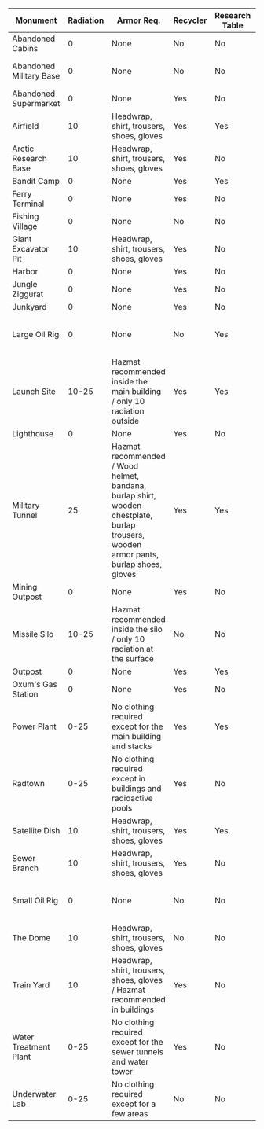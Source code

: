
Monument | Radiation | Armor Req. | Recycler | Research Table | Workbench | Oil Ref. | Has Diesel | Has Keycards | Req. Keycards | Req. Fuses | Crates | Scientists
--- | --- | --- | --- | --- | --- | --- | --- | --- | --- | --- | --- | ---
Abandoned Cabins | 0 | None | No | No | No | No | No | Green |  |  | Brown | None
Abandoned Military Base | 0 | None | No | No | No | No | No |  |  |  | Military | 5-10 Blue Scientists
Abandoned Supermarket | 0 | None | Yes | No | No | No | No | Green |  |  | Military | None
Airfield | 10 | Headwrap, shirt, trousers, shoes, gloves | Yes | Yes | No | Yes | No | Red | Green, Blue | 2 | Military | None
Arctic Research Base | 10 | Headwrap, shirt, trousers, shoes, gloves | Yes | No | No | No | No | Red | Green, Blue |  | Military | 10-20 Blue Scientists
Bandit Camp | 0 | None | Yes | Yes | Yes | No | No |  |  |  | None | None
Ferry Terminal | 0 | None | Yes | No | No | No | No |  |  |  | Military | None
Fishing Village | 0 | None | No | No | No | No | No |  |  |  | None | None
Giant Excavator Pit | 10 | Headwrap, shirt, trousers, shoes, gloves | Yes | No | No | No | No |  |  |  | Military | 18 Blue Scientists
Harbor | 0 | None | Yes | No | No | Yes | No | Blue | Green | 1 | Military | None
Jungle Ziggurat | 0 | None | Yes | No | No | No | No |  |  |  | Military | None
Junkyard | 0 | None | Yes | No | No | No | Yes | Green |  |  | Military | None
Large Oil Rig | 0 | None | No | Yes | No | No | Yes |  | Red |  | Military | 26 Blue Scientists, 10 Heavy Scientists
Launch Site | 10-25 | Hazmat recommended inside the main building / only 10 radiation outside | Yes | Yes | No | No | No |  | Green, Red | 2 | Military, Elite | None
Lighthouse | 0 | None | Yes | No | No | No | No | Green |  |  | Military | None
Military Tunnel | 25 | Hazmat recommended / Wood helmet, bandana, burlap shirt, wooden chestplate, burlap trousers, wooden armor pants, burlap shoes, gloves | Yes | Yes | No | No | No |  | Green, Blue, Red | 1 | Military, Elite | 29 Blue Scientists
Mining Outpost | 0 | None | Yes | No | No | No | No |  |  |  | Military | None
Missile Silo | 10-25 | Hazmat recommended inside the silo / only 10 radiation at the surface | No | No | No | No | No | Red | Blue | 1 | Military, Elite | 24 NVG Scientists
Outpost | 0 | None | Yes | Yes | Yes | Yes | No | Blue |  |  | None | None
Oxum's Gas Station | 0 | None | Yes | No | No | No | No | Green |  |  | Military | None
Power Plant | 0-25 | No clothing required except for the main building and stacks | Yes | Yes | No | No | Yes | Red | Green, Blue | 1 | Military | None
Radtown | 0-25 | No clothing required except in buildings and radioactive pools | Yes | No | No | No | No |  |  |  | Military | None
Satellite Dish | 10 | Headwrap, shirt, trousers, shoes, gloves | Yes | Yes | No | Yes | No | Blue | Green | 1 | Military | None
Sewer Branch | 10 | Headwrap, shirt, trousers, shoes, gloves | Yes | No | No | Yes | No | Blue | Green | 1 | Military | None
Small Oil Rig | 0 | None | No | No | No | No | Yes |  | Blue, Red |  | Military | 15 Blue Scientists, 6 Heavy Scientists
The Dome | 10 | Headwrap, shirt, trousers, shoes, gloves | No | No | No | Yes | Yes |  |  |  | Military | None
Train Yard | 10 | Headwrap, shirt, trousers, shoes, gloves / Hazmat recommended in buildings | Yes | No | No | No | No | Red | Green, Blue | 1 | Military | 5-10 Blue Scientists
Water Treatment Plant | 0-25 | No clothing required except for the sewer tunnels and water tower | Yes | No | No | Yes | Yes | Red | Blue | 1 | Military | None
Underwater Lab | 0-25 | No clothing required except for a few areas | No | No | No | No | No | Green | Blue, Red | 2 | Military, Elite | 10-20 Blue Scientists
